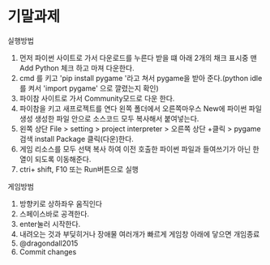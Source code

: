 # 기말과제
실행방법

1. 먼저 파이썬 사이트로 가서 다운로드를 누른다 받을 떄 아래 2개의 채크 표시중 맨 Add Python 체크 하고 마져 다운한다.
2. cmd 를 키고 'pip install pygame '라고 쳐서 pygame을 받아 준다.(python idle를 켜서 'import pygame' 으로 깔렸는지 확인)
3. 파이참 사이트로 가서 Community모드로 다운 한다.
4. 파이참을 키고 새프로젝트를 연다 왼쪽 폴더에서 오른쪽마우스 New에 파이썬 파일 생성 생성한 파일 안으로 소스코드 모두 복사해서 붙여넣는다.
5. 왼쪽 상단 File > setting > project interpreter > 오른쪽 상단 +클릭 > pygame 검색 install Package 클릭(다운)한다.
6. 게임 리소스를 모두 선택 복사 하여 이전 호출한 파이썬 파일과 들여쓰기가 아닌 한 열이 되도록 이동해준다.
7. ctri+ shift, F10 또는 Run버튼으로 실행

게임방범

1. 방향키로 상하좌우 움직인다
2. 스페이스바로 공격한다.
3. enter눌러 시작한다.
4. 내려오는 것과 부딪히거나 장애물 여러개가 빠르게 게임창 아래에 닿으면 개임종료
5. @dragondall2015
6. Commit changes
